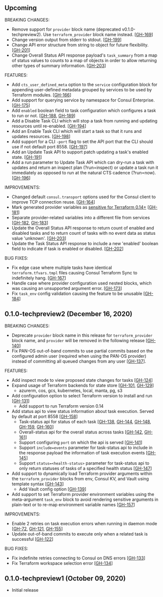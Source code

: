 ## Upcoming

BREAKING CHANGES:
* Remove support for `provider` block name (deprecated v0.1.0-techpreview2). Use `terraform_provider` block name instead. [[GH-169](https://github.com/hashicorp/consul-terraform-sync/pull/169)]
* Change version output from stderr to stdout. [[GH-199](https://github.com/hashicorp/consul-terraform-sync/pull/199)]
* Change API error structure from string to object for future flexibility. [[GH-201](https://github.com/hashicorp/consul-terraform-sync/pull/201)]
* Change Overall Status API response payload's `task_summary` from a map of status values to counts to a map of objects in order to allow returning other types of summary information. [[GH-203](https://github.com/hashicorp/consul-terraform-sync/pull/203)]

FEATURES:
* Add `cts_user_defined_meta` option to the `service` configuration block for appending user-defined metadata grouped by services to be used by Terraform modules. [[GH-166](https://github.com/hashicorp/consul-terraform-sync/pull/166)]
* Add support for querying service by namespace for Consul Enterprise. [[GH-175](https://github.com/hashicorp/consul-terraform-sync/pull/175)]
* Add `enabled` boolean field to task configuration which configures a task to run or not. [[GH-188](https://github.com/hashicorp/consul-terraform-sync/pull/188), [GH-189](https://github.com/hashicorp/consul-terraform-sync/pull/189)]
* Add a Disable Task CLI which will stop a task from running and updating resources until re-enabled. [[GH-194](https://github.com/hashicorp/consul-terraform-sync/pull/194)]
* Add an Enable Task CLI which will start a task so that it runs and updates resources. [[GH-198](https://github.com/hashicorp/consul-terraform-sync/pull/198)]
* Add support for a CLI `-port` flag to set the API port that the CLI should use if not default port 8558. [[GH-197](https://github.com/hashicorp/consul-terraform-sync/pull/197)]
* Add an Update Task API to support patch updating a task's enabled state. [[GH-191](https://github.com/hashicorp/consul-terraform-sync/pull/191)]
* Add a run parameter to Update Task API which can dry-run a task with updates and return an inspect plan (?run=inspect) or update a task run it immediately as opposed to run at the natural CTS cadence (?run=now). [[GH-196](https://github.com/hashicorp/consul-terraform-sync/pull/196)]

IMPROVEMENTS:
* Changed default `consul.transport` options used for the Consul client to improve TCP connection reuse. [[GH-164](https://github.com/hashicorp/consul-terraform-sync/pull/164)]
* Mark generated provider variables as [sensitive for Terraform 0.14+](https://www.hashicorp.com/blog/terraform-0-14-adds-the-ability-to-redact-sensitive-values-in-console-output) [[GH-181](https://github.com/hashicorp/consul-terraform-sync/pull/181)]
* Separate provider-related variables into a different file from services [[GH-182](https://github.com/hashicorp/consul-terraform-sync/pull/182), [GH-183](https://github.com/hashicorp/consul-terraform-sync/pull/183)]
* Update the Overall Status API response to return count of enabled and disabled tasks and to return count of tasks with no event data as status value 'unknown'. [[GH-203](https://github.com/hashicorp/consul-terraform-sync/pull/203)]
* Update the Task Status API response to include a new 'enabled' boolean field to indicate if task is enabled or disabled. [[GH-202](https://github.com/hashicorp/consul-terraform-sync/pull/202)]

BUG FIXES:
* Fix edge case where multiple tasks have identical `terraform.tfvars.tmpl` files causing Consul Terraform Sync to indefinitely hang. [[GH-167](https://github.com/hashicorp/consul-terraform-sync/pull/167)]
* Handle case where provider configuration used nested blocks, which was causing an unsupported argument error. [[GH-173](https://github.com/hashicorp/consul-terraform-sync/pull/173)]
* Fix `task_env` config validation causing the feature to be unusable [[GH-184](https://github.com/hashicorp/consul-terraform-sync/pull/184)]

## 0.1.0-techpreview2 (December 16, 2020)

BREAKING CHANGES:
* Deprecate `provider` block name in this release for `terraform_provider` block name, and `provider` will be removed in the following release [[GH-140](https://github.com/hashicorp/consul-terraform-sync/pull/140)]
* Fix PAN-OS out-of-band commits to use partial commits based on the configured admin user (required when using the PAN-OS provider) instead of committing all queued changes from any user [[GH-137](https://github.com/hashicorp/consul-terraform-sync/pull/137)].

FEATURES:
* Add inspect mode to view proposed state changes for tasks [[GH-124](https://github.com/hashicorp/consul-terraform-sync/pull/124)]
* Expand usage of Terraform backends for state store [[GH-101](https://github.com/hashicorp/consul-terraform-sync/pull/101), [GH-129](https://github.com/hashicorp/consul-terraform-sync/pull/129)]
  * azurerm, cos, gcs, kubernetes, local, manta, pg, s3
* Add configuration option to select Terraform version to install and run [[GH-131](https://github.com/hashicorp/consul-terraform-sync/pull/131)]
  * Add support to run Terraform version 0.14
* Add status api to view status information about task execution. Served by default at port 8558 [[GH-158](https://github.com/hashicorp/consul-terraform-sync/pull/158)]
  * Task-status api for status of each task [[GH-138](https://github.com/hashicorp/consul-terraform-sync/pull/138), [GH-144](https://github.com/hashicorp/consul-terraform-sync/pull/144), [GH-148](https://github.com/hashicorp/consul-terraform-sync/pull/148), [GH-159](https://github.com/hashicorp/consul-terraform-sync/pull/159), [GH-160](https://github.com/hashicorp/consul-terraform-sync/pull/160)]
  * Overall-status api for the overall status across tasks [[GH-142](https://github.com/hashicorp/consul-terraform-sync/pull/142), [GH-161](https://github.com/hashicorp/consul-terraform-sync/pull/161)]
  * Support configuring `port` on which the api is served [[GH-141](https://github.com/hashicorp/consul-terraform-sync/pull/141)]
  * Support `include=events` parameter for task-status api to include in the response payload the information of task execution events [[GH-145](https://github.com/hashicorp/consul-terraform-sync/pull/145)]
  * Support `status=<health-status>` parameter for task-status api to only return statuses of tasks of a specified health status [[GH-147](https://github.com/hashicorp/consul-terraform-sync/pull/147)]
* Add support to dynamically load Terraform provider arguments within the `terraform_provider` blocks from env, Consul KV, and Vault using template syntax [[GH-143](https://github.com/hashicorp/consul-terraform-sync/pull/143)]
  * Add Vault config option [[GH-139](https://github.com/hashicorp/consul-terraform-sync/pull/139)]
* Add support to set Terraform provider environment variables using the meta-argument `task_env` block to avoid rendering sensitive arguments in plain-text or to re-map environment variable names [[GH-157](https://github.com/hashicorp/consul-terraform-sync/pull/157)]

IMPROVEMENTS:
* Enable 2 retries on task execution errors when running in daemon mode [[GH-72](https://github.com/hashicorp/consul-terraform-sync/pull/72), [GH-121](https://github.com/hashicorp/consul-terraform-sync/pull/121), [GH-155](https://github.com/hashicorp/consul-terraform-sync/pull/155)]
* Update out-of-band commits to execute only when a related task is successful [[GH-122](https://github.com/hashicorp/consul-terraform-sync/pull/122)]

BUG FIXES:
* Fix indefinite retries connecting to Consul on DNS errors [[GH-133](https://github.com/hashicorp/consul-terraform-sync/pull/133)]
* Fix Terraform workspace selection error [[GH-134](https://github.com/hashicorp/consul-terraform-sync/issues/134)]

## 0.1.0-techpreview1 (October 09, 2020)

* Initial release
